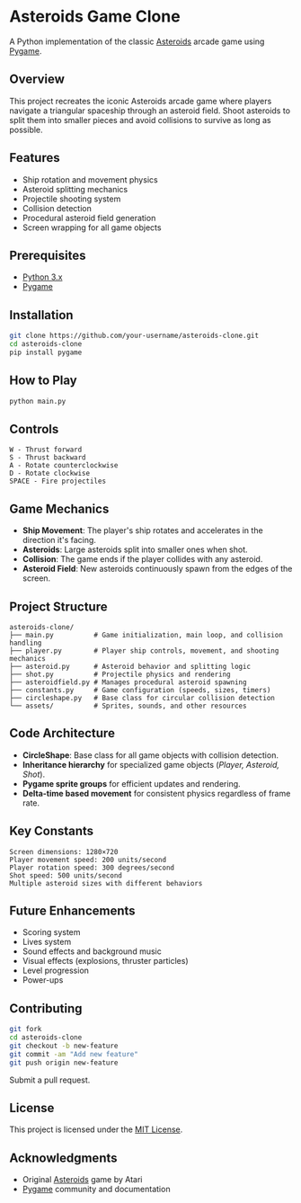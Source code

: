 # Asteroids Game Clone

A Python implementation of the classic [Asteroids](w) arcade game using [Pygame](w).

## Overview
This project recreates the iconic Asteroids arcade game where players navigate a triangular spaceship through an asteroid field. Shoot asteroids to split them into smaller pieces and avoid collisions to survive as long as possible.

## Features
- Ship rotation and movement physics
- Asteroid splitting mechanics
- Projectile shooting system
- Collision detection
- Procedural asteroid field generation
- Screen wrapping for all game objects

## Prerequisites
- [Python 3.x](w)
- [Pygame](w)

## Installation
```sh
git clone https://github.com/your-username/asteroids-clone.git
cd asteroids-clone
pip install pygame
```

## How to Play
```sh
python main.py
```

## Controls
```
W - Thrust forward
S - Thrust backward
A - Rotate counterclockwise
D - Rotate clockwise
SPACE - Fire projectiles
```

## Game Mechanics
- **Ship Movement**: The player's ship rotates and accelerates in the direction it's facing.
- **Asteroids**: Large asteroids split into smaller ones when shot.
- **Collision**: The game ends if the player collides with any asteroid.
- **Asteroid Field**: New asteroids continuously spawn from the edges of the screen.

## Project Structure
```
asteroids-clone/
├── main.py          # Game initialization, main loop, and collision handling
├── player.py        # Player ship controls, movement, and shooting mechanics
├── asteroid.py      # Asteroid behavior and splitting logic
├── shot.py          # Projectile physics and rendering
├── asteroidfield.py # Manages procedural asteroid spawning
├── constants.py     # Game configuration (speeds, sizes, timers)
├── circleshape.py   # Base class for circular collision detection
└── assets/          # Sprites, sounds, and other resources
```

## Code Architecture
- **CircleShape**: Base class for all game objects with collision detection.
- **Inheritance hierarchy** for specialized game objects (*Player, Asteroid, Shot*).
- **Pygame sprite groups** for efficient updates and rendering.
- **Delta-time based movement** for consistent physics regardless of frame rate.

## Key Constants
```
Screen dimensions: 1280×720
Player movement speed: 200 units/second
Player rotation speed: 300 degrees/second
Shot speed: 500 units/second
Multiple asteroid sizes with different behaviors
```

## Future Enhancements
- Scoring system
- Lives system
- Sound effects and background music
- Visual effects (explosions, thruster particles)
- Level progression
- Power-ups

## Contributing
```sh
git fork
cd asteroids-clone
git checkout -b new-feature
git commit -am "Add new feature"
git push origin new-feature
```
Submit a pull request.

## License
This project is licensed under the [MIT License](w).

## Acknowledgments
- Original [Asteroids](w) game by Atari
- [Pygame](w) community and documentation

